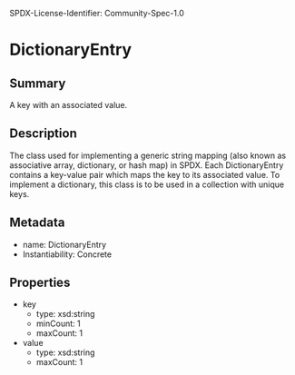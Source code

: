 SPDX-License-Identifier: Community-Spec-1.0

# DictionaryEntry

## Summary

A key with an associated value.

## Description

The class used for implementing a generic string mapping (also known as associative array, dictionary, or hash map) in SPDX.  Each DictionaryEntry contains a key-value pair which maps the key to its associated value.  To implement a dictionary, this class is to be used in a collection with unique keys.

## Metadata

- name: DictionaryEntry
- Instantiability: Concrete

## Properties

- key
  - type: xsd:string
  - minCount: 1
  - maxCount: 1
- value
  - type: xsd:string
  - maxCount: 1

